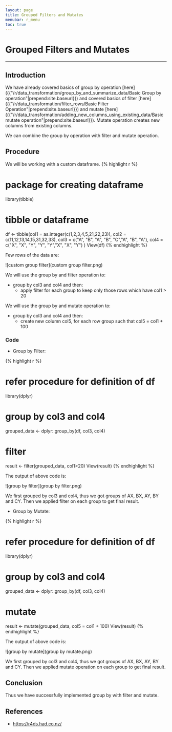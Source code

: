 ```yaml
---
layout: page
title: Grouped Filters and Mutates
menubar: r_menu
toc: true
---
```


# Grouped Filters and Mutates

-------------------------------------------------------------------

## Introduction	

We have already covered basics of group by operation [here]({{"/r/data_transformation/group_by_and_summarize_data/Basic Group by operation"|prepend:site.baseurl}}) and covered basics of filter [here]({{"/r/data_transformation/filter_rows/Basic Filter Operation"|prepend:site.baseurl}}) and mutate [here]({{"/r/data_transformation/adding_new_columns_using_existing_data/Basic mutate operation"|prepend:site.baseurl}}). Mutate operation creates new columns from existing columns.

We can combine the group by operation with filter and mutate operation.

## Procedure

We will be working with a custom dataframe.
{% highlight r %} 
# package for creating dataframe
library(tibble) 

# tibble or dataframe 
df <- tibble(col1 = as.integer(c(1,2,3,4,5,21,22,23)), 
             col2 = c(11,12,13,14,15,31,32,33),
             col3 = c("A", "B", "A", "B", "C","A", "B", "A"),
             col4 = c("X", "X", "Y", "Y", "Y","X", "X", "Y")
             )
View(df)
{% endhighlight %}

Few rows of the data are:

![custom group filter](custom group filter.png)

We will use the group by and filter operation to:
- group by col3 and col4 and then:
	- apply filter for each group to keep only those rows which have col1 > 20
	
We will use the group by and mutate operation to:
- group by col3 and col4 and then:
	- create new column col5, for each row group such that col5 = col1 + 100

### Code

- Group by Filter:

{% highlight r %} 
# refer procedure for definition of df
library(dplyr)

# group by col3 and col4
grouped_data <- dplyr::group_by(df, col3, col4)

# filter
result <- filter(grouped_data, col1>20)
View(result)
{% endhighlight %}

The output of above code is:

![group by filter](group by filter.png)

We first grouped by col3 and col4, thus we got groups of AX, BX, AY, BY and CY. Then we applied filter on each group to get final result.

- Group by Mutate:

{% highlight r %} 
# refer procedure for definition of df
library(dplyr)

# group by col3 and col4
grouped_data <- dplyr::group_by(df, col3, col4)

# mutate
result <- mutate(grouped_data, col5 = col1 + 100)
View(result)
{% endhighlight %}

The output of above code is:

![group by mutate](group by mutate.png)

We first grouped by col3 and col4, thus we got groups of AX, BX, AY, BY and CY. Then we applied mutate operation on each group to get final result.

## Conclusion

Thus we have successfully implemented group by with filter and mutate.

## References
- https://r4ds.had.co.nz/